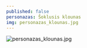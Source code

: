 ```yaml
---
published: false
personazas: Šoklusis klounas
img: personazas_klounas.jpg
---
```

![personazas_klounas.jpg]({{site.baseurl}}/img/personazai/personazas_klounas.jpg)

